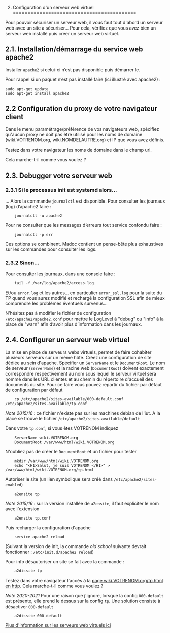 2. Configuration d'un serveur web virtuel
==========================================

Pour pouvoir sécuriser un serveur web, il vous faut tout d'abord un serveur web avec un site à sécuriser... Pour cela, vérifiez que vous avez bien un serveur web installé puis créer un serveur web virtuel.

2.1. Installation/démarrage du service web apache2
------------------------------------------

Installer `apache2` si celui-ci n’est pas disponible puis démarrer le.

Pour rappel si un paquet n’est pas installé faire (ici illustré avec apache2) :

    sudo apt-get update
    sudo apt-get install apache2

2.2 Configuration du proxy de votre navigateur client 
------------------------------------------

Dans le menu paramétrage/préférence de vos navigateurs web, spécifiez qu'aucun proxy ne doit pas être utilisé pour les noms de domaine (wiki.VOTRENOM.org, wiki.NOMDELAUTRE.org) et IP que vous avez définis.

Testez dans votre navigateur les noms de domaine dans le champ url. 

Cela marche-t-il comme vous voulez ? 

2.3. Debugger votre serveur web
------------------------------------------

### 2.3.1 Si le processus init est systemd alors...

… Alors la commande `journalctl` est disponible. Pour consulter les journaux (log) d’apache2 faire : 

```
    journalctl -u apache2
```

Pour ne consulter que les messages d’erreurs tout service confondu faire : 
```
    journalctl -p err
```
Ces options se combinent. Madoc contient un pense-bête plus exhaustives sur les commandes pour consulter les logs.

### 2.3.2 Sinon...

Pour consulter les journaux, dans une console faire :
```
    tail -f /var/log/apache2/access.log   
```
Et/ou `error.log` et les autres… en particulier `error_ssl.log` pour la suite du TP quand vous aurez modifié et rechargé la configuration SSL afin de mieux comprendre les problèmes éventuels survenus...

N’hésitez pas à modifier le fichier de configuration `/etc/apache2/apache2.conf` pour mettre le LogLevel à "debug" ou "info" à la place de "warn" afin d’avoir plus d’information dans les journaux.

2.4. Configurer un serveur web virtuel
------------------------------------------

La mise en place de serveurs webs virtuels, permet de faire cohabiter plusieurs serveurs sur un même hôte.
Créez une configuration de site dédiée au sein d'apache. Spécifier un `ServerName` et le `DocumentRoot`. 
Le nom de serveur (`ServerName`) et la racine web (`DocumentRoot`) doivent exactement correspondre respectivement au nom sous lequel le serveur virtuel sera nommé dans les URL clientes et au chemin du répertoire d'accueil des documents du site.
Pour ce faire vous pouvez repartir du fichier par défaut de configuration par défaut

```
    cp /etc/apache2/sites-available/000-default.conf /etc/apache2/sites-available/tp.conf
```

_Note 2015/16_ : ce fichier n'existe pas sur les machines debian de l'iut. A la place se trouve le fichier `/etc/apache2/sites-available/default`

Dans votre `tp.conf`, si vous êtes VOTRENOM indiquez
```
    ServerName wiki.VOTRENOM.org
    DocumentRoot /var/www/html/wiki.VOTRENOM.org
```
N'oubliez pas de créer le `DocumentRoot` et un fichier pour tester
```
    mkdir /var/www/html/wiki.VOTRENOM.org
    echo "<H1>Salut, je suis VOTRENOM </H1>" > /var/www/html/wiki.VOTRENOM.org/tp.html
```
Autoriser le site (un lien symbolique sera créé dans `/etc/apache2/sites-enabled`)
```
    a2ensite tp
```
_Note 2015/16_ : sur la version installée de `a2ensite`, il faut expliciter le nom avec l'extension 
```
    a2ensite tp.conf
```
Puis recharger la configuration d'apache
```
    service apache2 reload
```
(Suivant la version de init, la commande *old school* suivante devrait fonctionner : `/etc/init.d/apache2 reload`)

Pour info désautoriser un site se fait avec la commande :
```
    a2dissite tp
```
Testez dans votre navigateur l'accès à la [page wiki.VOTRENOM.org/tp.html en http](http://wiki.VOTRENOM.org/tp.html).
Cela marche-t-il comme vous voulez ?

_Note 2020-2021_ Pour une raison que j'ignore, lorsque la config `000-default` est présente, elle prend le dessus sur la config `tp`. Une solution consiste à désactiver `000-default`
```
    a2dissite 000-default
```


[Plus d'information sur les serveurs web virtuels ici](http://www.linux-france.org/prj/edu/archinet/systeme/ch22.html)
